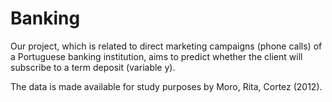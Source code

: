 # Banking

Our project, which is related to direct marketing campaigns (phone calls) of a Portuguese banking institution, aims to predict whether the client 
will subscribe to a term deposit (variable y).

The data is made available for study purposes by Moro, Rita, Cortez (2012).
